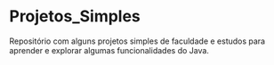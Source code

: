 # Projetos_Simples
Repositório com alguns projetos simples de faculdade e estudos para aprender e explorar algumas funcionalidades do Java.
